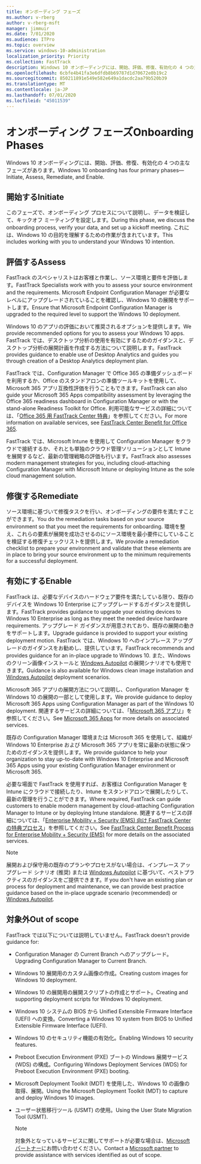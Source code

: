 ```yaml
---
title: オンボーディング フェーズ
ms.author: v-rberg
author: v-rberg-msft
manager: jimmuir
ms.date: 7/01/2020
ms.audience: ITPro
ms.topic: overview
ms.service: windows-10-administration
localization_priority: Priority
ms.collection: FastTrack
description: Windows 10 オンボーディングには、開始、評価、修復、有効化の 4 つの主なフェーズがあります。
ms.openlocfilehash: 6cbfe4b41fa3e6dfdb8b69787d1d70672e0b19c2
ms.sourcegitcommit: 850211891e549e582e649a1dacdc2aa79b520b39
ms.translationtype: MT
ms.contentlocale: ja-JP
ms.lasthandoff: 07/01/2020
ms.locfileid: "45011539"
---
```

# <a name="onboarding-phases"></a><span data-ttu-id="38918-103">オンボーディング フェーズ</span><span class="sxs-lookup"><span data-stu-id="38918-103">Onboarding Phases</span></span>

<span data-ttu-id="38918-104">Windows 10 オンボーディングには、開始、評価、修復、有効化の 4 つの主なフェーズがあります。</span><span class="sxs-lookup"><span data-stu-id="38918-104">Windows 10 onboarding has four primary phases—Initiate, Assess, Remediate, and Enable.</span></span>

## <a name="initiate"></a><span data-ttu-id="38918-105">開始する</span><span class="sxs-lookup"><span data-stu-id="38918-105">Initiate</span></span>

<span data-ttu-id="38918-106">このフェーズで、オンボーディング プロセスについて説明し、データを検証して、キックオフ ミーティングを設定します。</span><span class="sxs-lookup"><span data-stu-id="38918-106">During this phase, we discuss the onboarding process, verify your data, and set up a kickoff meeting.</span></span> <span data-ttu-id="38918-107">これには、Windows 10 の目的を理解するための作業が含まれています。</span><span class="sxs-lookup"><span data-stu-id="38918-107">This includes working with you to understand your Windows 10 intention.</span></span>

## <a name="assess"></a><span data-ttu-id="38918-108">評価する</span><span class="sxs-lookup"><span data-stu-id="38918-108">Assess</span></span>

<span data-ttu-id="38918-109">FastTrack のスペシャリストはお客様と作業し、ソース環境と要件を評価します。</span><span class="sxs-lookup"><span data-stu-id="38918-109">FastTrack Specialists work with you to assess your source environment and the requirements.</span></span> <span data-ttu-id="38918-110">Microsoft Endpoint Configuration Manager が必要なレベルにアップグレードされていることを確認し、Windows 10 の展開をサポートします。</span><span class="sxs-lookup"><span data-stu-id="38918-110">Ensure that Microsoft Endpoint Configuration Manager is upgraded to the required level to support the Windows 10 deployment.</span></span> 

<span data-ttu-id="38918-111">Windows 10 のアプリの評価において推奨されるオプションを提供します。</span><span class="sxs-lookup"><span data-stu-id="38918-111">We provide recommended options for you to assess your Windows 10 apps.</span></span> <span data-ttu-id="38918-112">FastTrack では、デスクトップ分析の使用を有効にするためのガイダンスと、デスクトップ分析の展開計画を作成する方法について説明します。</span><span class="sxs-lookup"><span data-stu-id="38918-112">FastTrack provides guidance to enable use of Desktop Analytics and guides you through creation of a Desktop Analytics deployment plan.</span></span>

<span data-ttu-id="38918-113">FastTrack では、Configuration Manager で Office 365 の準備ダッシュボードを利用するか、Office のスタンドアロンの準備ツールキットを使用して、Microsoft 365 アプリ互換性評価を行うこともできます。</span><span class="sxs-lookup"><span data-stu-id="38918-113">FastTrack can also guide your Microsoft 365 Apps compatibility assessment by leveraging the Office 365 readiness dashboard in Configuration Manager or with the stand-alone Readiness Toolkit for Office.</span></span> <span data-ttu-id="38918-114">利用可能なサービスの詳細については、「[Office 365 用 FastTrack Center 特典](O365-fasttrack-benefit-for-office-365.md)」を参照してください。</span><span class="sxs-lookup"><span data-stu-id="38918-114">For more information on available services, see [FastTrack Center Benefit for Office 365](O365-fasttrack-benefit-for-office-365.md).</span></span> 

<span data-ttu-id="38918-115">FastTrack では、Microsoft Intune を使用して Configuration Manager をクラウドで接続するか、それとも単独のクラウド管理ソリューションとして Intune を展開するなど、最新の管理戦略の評価も行います。</span><span class="sxs-lookup"><span data-stu-id="38918-115">FastTrack also assesses modern management strategies for you, including cloud-attaching Configuration Manager with Microsoft Intune or deploying Intune as the sole cloud management solution.</span></span>

## <a name="remediate"></a><span data-ttu-id="38918-116">修復する</span><span class="sxs-lookup"><span data-stu-id="38918-116">Remediate</span></span>

<span data-ttu-id="38918-117">ソース環境に基づいて修復タスクを行い、オンボーディングの要件を満たすことができます。</span><span class="sxs-lookup"><span data-stu-id="38918-117">You do the remediation tasks based on your source environment so that you meet the requirements for onboarding.</span></span> <span data-ttu-id="38918-118">環境を整え、これらの要素が展開を成功させるのにソース環境を最小要件にしていることを検証する修復チェックリストを提供します。</span><span class="sxs-lookup"><span data-stu-id="38918-118">We provide a remediation checklist to prepare your environment and validate that these elements are in place to bring your source environment up to the minimum requirements for a successful deployment.</span></span> 

## <a name="enable"></a><span data-ttu-id="38918-119">有効にする</span><span class="sxs-lookup"><span data-stu-id="38918-119">Enable</span></span>

<span data-ttu-id="38918-120">FastTrack は、必要なデバイスのハードウェア要件を満たしている限り、既存のデバイスを Windows 10 Enterprise にアップグレードするガイダンスを提供します。</span><span class="sxs-lookup"><span data-stu-id="38918-120">FastTrack provides guidance to upgrade your existing devices to Windows 10 Enterprise as long as they meet the needed device hardware requirements.</span></span> <span data-ttu-id="38918-121">アップグレード ガイダンスが用意されており、既存の展開の動きをサポートします。</span><span class="sxs-lookup"><span data-stu-id="38918-121">Upgrade guidance is provided to support your existing deployment motion.</span></span> <span data-ttu-id="38918-122">FastTrack では、Windows 10 へのインプレース アップグレードのガイダンスをお勧めし、提供しています。</span><span class="sxs-lookup"><span data-stu-id="38918-122">FastTrack recommends and provides guidance for an in-place upgrade to Windows 10.</span></span> <span data-ttu-id="38918-123">また、Windows のクリーン画像インストールと [Windows Autopilot](EMS-onboarding-phases.md#windows-autopilot) の展開シナリオでも使用できます。</span><span class="sxs-lookup"><span data-stu-id="38918-123">Guidance is also available for Windows clean image installation and [Windows Autopilot](EMS-onboarding-phases.md#windows-autopilot) deployment scenarios.</span></span> 

<span data-ttu-id="38918-124">Microsoft 365 アプリの展開方法について説明し、Configuration Manager を Windows 10 の展開の一部として使用します。</span><span class="sxs-lookup"><span data-stu-id="38918-124">We provide guidance to deploy Microsoft 365 Apps using Configuration Manager as part of the Windows 10 deployment.</span></span> <span data-ttu-id="38918-125">関連するサービスの詳細については、「[Microsoft 365 アプリ](O365-onboarding-and-migration.md#microsoft-365-apps)」を参照してください。</span><span class="sxs-lookup"><span data-stu-id="38918-125">See [Microsoft 365 Apps](O365-onboarding-and-migration.md#microsoft-365-apps) for more details on associated services.</span></span>

<span data-ttu-id="38918-126">既存の Configuration Manager 環境または Microsoft 365 を使用して、組織が Windows 10 Enterprise および Microsoft 365 アプリを常に最新の状態に保つためのガイダンスを提供します。</span><span class="sxs-lookup"><span data-stu-id="38918-126">We provide guidance to help your organization to stay up-to-date with Windows 10 Enterprise and Microsoft 365 Apps using your existing Configuration Manager environment or Microsoft 365.</span></span>

<span data-ttu-id="38918-127">必要な場面で FastTrack を使用すれば、お客様は Configuration Manager を Intune にクラウドで接続したり、Intune をスタンドアロンで展開したりして、最新の管理を行うことができます。</span><span class="sxs-lookup"><span data-stu-id="38918-127">Where required, FastTrack can guide customers to enable modern management by cloud-attaching Configuration Manager to Intune or by deploying Intune standalone.</span></span> <span data-ttu-id="38918-128">関連するサービスの詳細については、「[Enterprise Mobility + Security (EMS) 向け FastTrack Center の特典プロセス](EMS-fasttrack-process.md)」を参照してください。</span><span class="sxs-lookup"><span data-stu-id="38918-128">See [FastTrack Center Benefit Process for Enterprise Mobility + Security (EMS)](EMS-fasttrack-process.md) for more details on the associated services.</span></span>

> [!NOTE]
> <span data-ttu-id="38918-129">展開および保守用の既存のプランやプロセスがない場合は、インプレース アップグレード シナリオ (推奨) または [Windows Autopilot](EMS-onboarding-phases.md#windows-autopilot) に基づいて、ベストプラクティスのガイダンスをご提供できます。</span><span class="sxs-lookup"><span data-stu-id="38918-129">If you don't have an existing plan or process for deployment and maintenance, we can provide best practice guidance based on the in-place upgrade scenario (recommended) or [Windows Autopilot](EMS-onboarding-phases.md#windows-autopilot).</span></span>

## <a name="out-of-scope"></a><span data-ttu-id="38918-130">対象外</span><span class="sxs-lookup"><span data-stu-id="38918-130">Out of scope</span></span>

<span data-ttu-id="38918-131">FastTrack では以下については説明していません。</span><span class="sxs-lookup"><span data-stu-id="38918-131">FastTrack doesn't provide guidance for:</span></span>

- <span data-ttu-id="38918-132">Configuration Manager の Current Branch へのアップグレード。</span><span class="sxs-lookup"><span data-stu-id="38918-132">Upgrading Configuration Manager to Current Branch.</span></span>
- <span data-ttu-id="38918-133">Windows 10 展開用のカスタム画像の作成。</span><span class="sxs-lookup"><span data-stu-id="38918-133">Creating custom images for Windows 10 deployment.</span></span>
- <span data-ttu-id="38918-134">Windows 10 の展開用の展開スクリプトの作成とサポート。</span><span class="sxs-lookup"><span data-stu-id="38918-134">Creating and supporting deployment scripts for Windows 10 deployment.</span></span>
- <span data-ttu-id="38918-135">Windows 10 システムの BIOS から Unified Extensible Firmware Interface (UEFI) への変換。</span><span class="sxs-lookup"><span data-stu-id="38918-135">Converting a Windows 10 system from BIOS to Unified Extensible Firmware Interface (UEFI).</span></span>
- <span data-ttu-id="38918-136">Windows 10 のセキュリティ機能の有効化。</span><span class="sxs-lookup"><span data-stu-id="38918-136">Enabling Windows 10 security features.</span></span> 
- <span data-ttu-id="38918-137">Preboot Execution Environment (PXE) ブートの Windows 展開サービス (WDS) の構成。</span><span class="sxs-lookup"><span data-stu-id="38918-137">Configuring Windows Deployment Services (WDS) for Preboot Execution Environment (PXE) booting.</span></span>
- <span data-ttu-id="38918-138">Microsoft Deployment Toolkit (MDT) を使用した、Windows 10 の画像の取得、展開。</span><span class="sxs-lookup"><span data-stu-id="38918-138">Using the Microsoft Deployment Toolkit (MDT) to capture and deploy Windows 10 images.</span></span>
- <span data-ttu-id="38918-139">ユーザー状態移行ツール (USMT) の使用。</span><span class="sxs-lookup"><span data-stu-id="38918-139">Using the User State Migration Tool (USMT).</span></span>

  > [!NOTE]
  > <span data-ttu-id="38918-140">対象外となっているサービスに関してサポートが必要な場合は、[Microsoft パートナー](https://go.microsoft.com/fwlink/?linkid=2080150)にお問い合わせください。</span><span class="sxs-lookup"><span data-stu-id="38918-140">Contact a [Microsoft partner](https://go.microsoft.com/fwlink/?linkid=2080150) to provide assistance with services identified as out of scope.</span></span>

 
